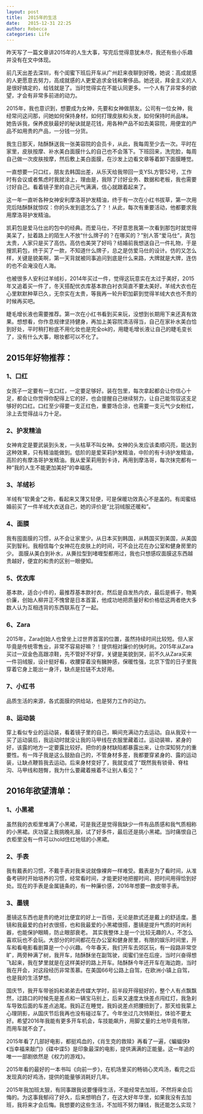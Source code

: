 ```yaml
---
layout: post
title:  2015年的生活
date:   2015-12-31 22:25
author: Rebecca
categories: Life
---
```


昨天写了一篇文章讲2015年的人生大事，写完后觉得意犹未尽，我还有些小乐趣并没有在文中体现。

<!-- more -->

前几天出差去深圳，有个闺蜜下班后开车从广州赶来夜聊到好晚，她说：高成就感的人更愿意去努力，高成就感的人更爱追求金钱和奢侈品。她还说，拜金主义的人是很好搞定的，给钱就是了。当时觉得实在不能认同更多。一个人有了非常多的欲望，才会有非常多前进的动力。

2015年，我也意识到，想要成为女神，先要和女神做朋友。公司有一位女神，我经常问这问那，问她如何保持身材，如何打理皮肤和头发，如何保持时尚品味。 她告诉我，保养皮肤最好的秘诀就是花钱，用各种产品不如去美容院，用便宜的产品不如用贵的产品，一分钱一分货。

我生日那天，陆酥酥送我一张美容院的会员卡，从此，我每周至少去一次。平时在家里，皮肤按摩、补水美白面膜什么的自己也不会落下。下班回来，洗完脸，每周自己做一次皮肤按摩，然后敷上美白面膜，在沙发上边看文章等着卸下面膜睡觉。

一直想要一只口红，朋友去韩国出差，从乐天给我带回一支YSL方管52号，工作时有会议或者焦虑时我就涂上，理由是，我除了讨好业务、数据和老板，我也需要讨好自己。看着镜子里的自己元气满满，信心就跟着起来了。

这一年一直听各种女神安利摩洛哥护发精油，终于有一次在小红书拔草，第一次用完后陆酥酥就惊叹：你的头发到底怎么了？！从此，每次有重要活动，他都要求我用摩洛哥护发精油。

凯莉包是爱马仕出的包中的经典。而爱马仕，不好意思我第一次看到那包时就觉得美呆了，扯着路上的陌生人不放“什么牌子的？在哪买的？”别人答“爱马仕”，真包太贵，人家只是买了高仿。高仿也美哭了好吗？结婚前我想送自己一件礼物，于是搜凯莉包，终于买了一款，不知道什么牌子，总之是仿爱马仕的设计。仿的又怎么样，关键是貌美啊，第一天背就被同事追问到底是什么来路，大牌就是大牌，连仿的也不会淹没在人海。

也被很多人安利过羊绒衫，2014年买过一件，觉得这玩意实在太过于美好，2015年又追着买一件了，冬天搭配优衣库基本款白衬衣简直不要太美好。羊绒大衣也在心里默默种草已久，无奈实在太贵，等我再一轮升职加薪到觉得羊绒大衣也不贵的时候再买吧。

睫毛增长液也需要推荐。第一次在小红书看到买来玩，没想到长期用下来还真有效果。想想看，你作息规律坚持健身，再加上美容院清洁得当，自己在家补水美白恰到好处，平时稍打粉底不用化妆也是完全ok的，用睫毛增长液让自己的睫毛变长了，没有什么大事，眼妆都可以不化了。

## 2015年好物推荐：

### 1、口红

女孩子一定要有一支口红，一定要足够好。装在包里，每次拿起都会让你信心十足，都会让你觉得你配得上它的好，也会提醒自己继续努力，让自己能驾驭这支足够好的口红。口红至少得要一支正红色，重要场合涂，也需要一支元气少女粉红，涂上去觉得战斗力十足。

### 2、护发精油

女神肯定是要武装到头发，一头枯草不叫女神。女神的头发应该柔顺闪亮，能达到这种效果，只有精油能做到。低阶的是爱茉莉护发精油，中阶的有卡诗护发精油，高阶的有摩洛哥护发精油。我从爱茉莉用到卡诗，再用到摩洛哥，每次抹完都有一种“我的人生不能更加美好”的幸福感。

### 3、羊绒衫

羊绒有“软黄金”之称，看起来又薄又轻便，可是保暖功效真心不是盖的。有闺蜜结婚前买了一件羊绒大衣送自己，她的评价是“比羽绒服还暖和”。

### 4、面膜

我有囤面膜的习惯，从不会让家里少。从日本买到韩国，从韩国买到美国，从美国买到智利。我相信每个女神花在皮肤上的时间，可不会比花在办公室和健身房里的少。 面膜从美白到补水，从撕拉型到啫喱型都用过，我也只想感叹面膜这东西越贵越好，便宜的和贵的区别一眼便知。

### 5、优衣库

基本款，适合小件的，最推荐基本款衬衣，然后是自发热内衣，最后是裤子，物美价廉，创始人柳井正不愧曾是日本首富，他成功地把质量好和价格低这两者绝大多数人认为互相违背的东西联系在了一起。

### 6、Zara 

2015年，Zara创始人也曾坐上过世界首富的位置，虽然持续时间比较短。但人家毕竟是传统零售业，非常不容易好嘛？！提供相对廉价的快时尚。2015年从Zara买过一双金色高跟凉鞋，先不管好不好穿，关键是美貌到哭，前不久从Zara买来一件羽绒服，设计挺好看，收腰穿着没有臃肿感，保暖性强，北京下雪的日子里我穿着它身上能出一身汗，缺点是拉链不太好用。

### 7、小红书

品质生活的来源，各式面膜的供给站，也是努力工作的动力。

### 8、运动装

穿上看似专业的运动装，看着镜子里的自己，瞬间充满动力去运动。自从我双十一买了运动装后，我运动时就没让我的马甲线在衣服里藏着过。运动装嘛，紧身的好，该露的地方一定要露比较好。把你的身材缺陷都暴露出来，让你深知努力的重要性。有一阵子我是这么鼓励自己的，不管身材多差，我都要穿紧身的、露的运动装，让缺点鞭笞我去运动。后来身材变好了，我就变成了“既然我有锁骨、脊柱沟、马甲线和翘臀，我为什么要藏着掖着不让别人看见？ ”

## 2016年欲望清单：

### 1、小黑裙

虽然我的衣柜里堆满了小黑裙，可是我还是觉得我缺少一件有品质感和我气质相称的小黑裙。庆功宴上我挑晚礼服，试了好多件，最后还是挑小黑裙。当时痛恨自己衣柜里没有一件可以hold住红地毯的小黑裙。

### 2、手表

我有戴表的习惯，不戴手表对我来说就像裸奔一样难受。戴表是为了看时间，从准备考研时开始培养的习惯，经常看时间，才能更好地把握时间，把时间用得恰到好处。现在的手表是金属链条的，有一种廉价感，2016年想要一款皮带手表。

### 3、墨镜

墨镜这东西也是贵的绝对比便宜的好上一百倍，无论是款式还是戴上的舒适度。墨镜和我最爱的白衬衣很搭，也和我最爱的小黑裙很搭，墨镜是提升气质的时尚利器，也能保护眼睛，防止眼部衰老。
其实我整体上是一个比较无趣的人，不怎么喜欢玩也不会玩。大部分的时间都花在办公室和健身房里，有限的娱乐时间里，开车和看电影看剧算是一个小兴趣。今年春天，我们开车去郊区玩，有一段路非常空旷，两旁种满了树，我开车，陆酥酥坐在副驾驶，闺蜜们坐在后座，当时兴奋得想飞起来，我在梦里就是在这样美好的路上开车。陆酥酥今年还开车在海边跑，当时我在开会，对这段经历非常羡慕。在美国66号公路上自驾，在欧洲小镇上自驾，也是我的生活梦想。

国庆节，我开车带爸妈和弟弟去传媒大学时，前半段开得挺好的，整个人有点飘飘然，过路口的时候先是差点和一辆宝马别上，后来又速度太快差点闯红灯，我急刹车导致后面的车差点追尾。我妈正在睡觉，我妈说差点把腰扭到了，那天给我蒙上心理阴影，从国庆节后我再也没有碰过车了。今年坐过几次特斯拉，体验不要太好。希望2016年我能有更多开车机会，车技能飙升，用脚丈量的土地毕竟有限，而用车就不会了。

2015年看了几部好电影，都挺鸡血的，《肖生克的救赎》再看了一遍，《蝙蝠侠》《当幸福来敲门》《碟中谍5》是印象最深的电影，提供满满的正能量。这一年追的唯一一部剧依然是《权力的游戏》。

2015年看的最好的一本书叫《向前一步》，在机场里买的畅销心灵鸡汤，看完之后发现真的好鸡汤，提供的能量够消耗好几年。

2015年我加班太狠，有同事跟我说要懂得生活，不能经常去加班，不然将来会后悔的。为这事我郁闷了好久，后来想明白了，在这大好年华里，如果我没有去加班，我将来才会后悔。我想要的这些生活，不加班不努力赚钱，我还能怎么实现？